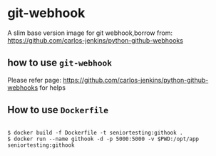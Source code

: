 # git-webhook

A slim base version image for git webhook,borrow from: <https://github.com/carlos-jenkins/python-github-webhooks>

## how to use `git-webhook`

Please refer page: <https://github.com/carlos-jenkins/python-github-webhooks> for helps

## How to use `Dockerfile`

```shell

$ docker build -f Dockerfile -t seniortesting:githook .
$ docker run --name githook -d -p 5000:5000 -v $PWD:/opt/app seniortesting:githook

```